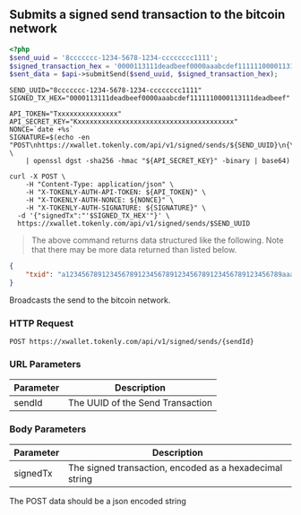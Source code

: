 ## Submits a signed send transaction to the bitcoin network

```php
<?php
$send_uuid = '8ccccccc-1234-5678-1234-cccccccc1111';
$signed_transaction_hex = '0000113111deadbeef0000aaabcdef1111110000113111deadbeef';
$sent_data = $api->submitSend($send_uuid, $signed_transaction_hex);
```

```shell
SEND_UUID="8ccccccc-1234-5678-1234-cccccccc1111"
SIGNED_TX_HEX="0000113111deadbeef0000aaabcdef1111110000113111deadbeef"

API_TOKEN="Txxxxxxxxxxxxxxx"
API_SECRET_KEY="Kxxxxxxxxxxxxxxxxxxxxxxxxxxxxxxxxxxxxxxx"
NONCE=`date +%s`
SIGNATURE=$(echo -en "POST\nhttps://xwallet.tokenly.com/api/v1/signed/sends/${SEND_UUID}\n{\"signedTx\":\"$SIGNED_TX_HEX\"}\n${API_TOKEN}\n${NONCE}" \
    | openssl dgst -sha256 -hmac "${API_SECRET_KEY}" -binary | base64)

curl -X POST \
    -H "Content-Type: application/json" \
    -H "X-TOKENLY-AUTH-API-TOKEN: ${API_TOKEN}" \
    -H "X-TOKENLY-AUTH-NONCE: ${NONCE}" \
    -H "X-TOKENLY-AUTH-SIGNATURE: ${SIGNATURE}" \
  -d '{"signedTx":"'$SIGNED_TX_HEX'"}' \
  https://xwallet.tokenly.com/api/v1/signed/sends/$SEND_UUID
```

> The above command returns data structured like the following.  Note that there may be more data returned than listed below.

```json
{
    "txid": "a123456789123456789123456789123456789123456789123456789aaabbbccc"
}
```


Broadcasts the send to the bitcoin network.

### HTTP Request

`POST https://xwallet.tokenly.com/api/v1/signed/sends/{sendId}`


### URL Parameters

Parameter  | Description
---------  | -----------
sendId     | The UUID of the Send Transaction

### Body Parameters

Parameter  | Description
---------  | -----------
signedTx   | The signed transaction, encoded as a hexadecimal string

<aside class="notice">The POST data should be a json encoded string</aside>
